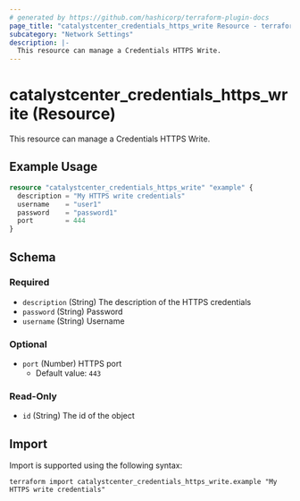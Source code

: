 ```yaml
---
# generated by https://github.com/hashicorp/terraform-plugin-docs
page_title: "catalystcenter_credentials_https_write Resource - terraform-provider-catalystcenter"
subcategory: "Network Settings"
description: |-
  This resource can manage a Credentials HTTPS Write.
---
```


# catalystcenter_credentials_https_write (Resource)

This resource can manage a Credentials HTTPS Write.

## Example Usage

```terraform
resource "catalystcenter_credentials_https_write" "example" {
  description = "My HTTPS write credentials"
  username    = "user1"
  password    = "password1"
  port        = 444
}
```

<!-- schema generated by tfplugindocs -->
## Schema

### Required

- `description` (String) The description of the HTTPS credentials
- `password` (String) Password
- `username` (String) Username

### Optional

- `port` (Number) HTTPS port
  - Default value: `443`

### Read-Only

- `id` (String) The id of the object

## Import

Import is supported using the following syntax:

```shell
terraform import catalystcenter_credentials_https_write.example "My HTTPS write credentials"
```
